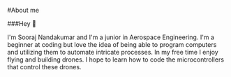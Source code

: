 #About me

###Hey :wave:	

I'm Sooraj Nandakumar and I'm a junior in Aerospace Engineering. I'm a beginner at coding but love the idea of being able to program computers and utilizing them to automate intricate processes. In my free time I enjoy flying and building drones. I hope to learn how to code the microcontrollers that control these drones. 
